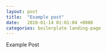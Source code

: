```yaml
---
layout: post
title:  "Example post"
date:   2018-01-14 01:01:04 +0000
categories: boilerplate landing-page
---
```

Example Post
